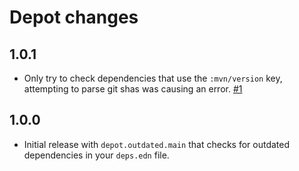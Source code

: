 # Depot changes

## 1.0.1

 * Only try to check dependencies that use the `:mvn/version` key, attempting to parse git shas was causing an error. [#1](https://github.com/Olical/depot/issues/1)

## 1.0.0

 * Initial release with `depot.outdated.main` that checks for outdated dependencies in your `deps.edn` file.
